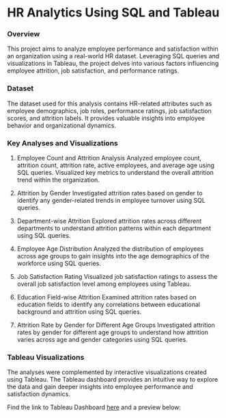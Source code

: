 # HR Analytics Using SQL and Tableau

### Overview

This project aims to analyze employee performance and satisfaction within an organization using a real-world HR dataset. Leveraging SQL queries and visualizations in Tableau, the project delves into various factors influencing employee attrition, job satisfaction, and performance ratings.

### Dataset

The dataset used for this analysis contains HR-related attributes such as employee demographics, job roles, performance ratings, job satisfaction scores, and attrition labels. It provides valuable insights into employee behavior and organizational dynamics.

### Key Analyses and Visualizations
1. Employee Count and Attrition Analysis
Analyzed employee count, attrition count, attrition rate, active employees, and average age using SQL queries.
Visualized key metrics to understand the overall attrition trend within the organization.

2. Attrition by Gender
Investigated attrition rates based on gender to identify any gender-related trends in employee turnover using SQL queries.
4. Department-wise Attrition
Explored attrition rates across different departments to understand attrition patterns within each department using SQL queries.
5. Employee Age Distribution
Analyzed the distribution of employees across age groups to gain insights into the age demographics of the workforce using SQL queries.
6. Job Satisfaction Rating
Visualized job satisfaction ratings to assess the overall job satisfaction level among employees using Tableau.
7. Education Field-wise Attrition
Examined attrition rates based on education fields to identify any correlations between educational background and attrition using SQL queries.
8. Attrition Rate by Gender for Different Age Groups
Investigated attrition rates by gender for different age groups to understand how attrition varies across age and gender categories using SQL queries.

### Tableau Visualizations
The analyses were complemented by interactive visualizations created using Tableau. The Tableau dashboard provides an intuitive way to explore the data and gain deeper insights into employee performance and satisfaction dynamics.

Find the link to Tableau Dashboard [here](https://public.tableau.com/views/HRAnalytics_17136631228760/HRAnalytics?:language=en-US&:sid=&:display_count=n&:origin=viz_share_link) and a preview below:

